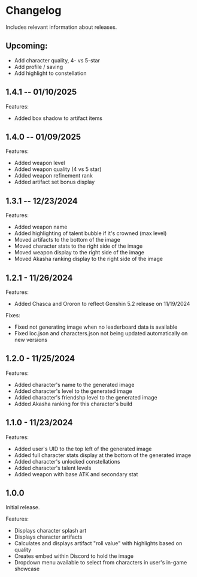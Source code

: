 
# Changelog

Includes relevant information about releases.

## Upcoming:

- Add character quality, 4- vs 5-star
- Add profile / saving
- Add highlight to constellation

## 1.4.1 -- 01/10/2025

Features:

- Added box shadow to artifact items

## 1.4.0 -- 01/09/2025

Features:

- Added weapon level
- Added weapon quality (4 vs 5 star)
- Added weapon refinement rank
- Added artifact set bonus display

## 1.3.1 -- 12/23/2024

Features:

- Added weapon name
- Added highlighting of talent bubble if it's crowned (max level)
- Moved artifacts to the bottom of the image
- Moved character stats to the right side of the image
- Moved weapon display to the right side of the image
- Moved Akasha ranking display to the right side of the image


## 1.2.1 - 11/26/2024

Features:

- Added Chasca and Ororon to reflect Genshin 5.2 release on 11/19/2024

Fixes:

- Fixed not generating image when no leaderboard data is available
- Fixed loc.json and characters.json not being updated automatically on new versions

## 1.2.0 - 11/25/2024

Features:

- Added character's name to the generated image
- Added character's level to the generated image
- Added character's friendshp level to the generated image
- Added Akasha ranking for this character's build

## 1.1.0 - 11/23/2024

Features:

- Added user's UID to the top left of the generated image
- Added full character stats display at the bottom of the generated image
- Added character's unlocked constellations
- Added character's talent levels
- Added weapon with base ATK and secondary stat

## 1.0.0

Initial release.

Features:

- Displays character splash art
- Displays character artifacts
- Calculates and displays artifact "roll value" with highlights based on quality
- Creates embed within Discord to hold the image
- Dropdown menu available to select from characters in user's in-game showcase